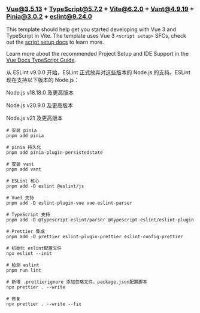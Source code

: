 ### Vue@3.5.13 + TypeScript@5.7.2 + Vite@6.2.0 + Vant@4.9.19 + Pinia@3.0.2 + eslint@9.24.0

This template should help get you started developing with Vue 3 and TypeScript in Vite. The template uses Vue 3 `<script setup>` SFCs, check out the [script setup docs](https://v3.vuejs.org/api/sfc-script-setup.html#sfc-script-setup) to learn more.

Learn more about the recommended Project Setup and IDE Support in the [Vue Docs TypeScript Guide](https://vuejs.org/guide/typescript/overview.html#project-setup).

从 ESLint v9.0.0 开始，ESLint 正式放弃对这些版本的 Node.js 的支持。ESLint 现在支持以下版本的 Node.js：

Node.js v18.18.0 及更高版本

Node.js v20.9.0 及更高版本

Node.js v21 及更高版本

```shell
# 安装 pinia
pnpm add pinia

# pinia 持久化
pnpm add pinia-plugin-persistedstate

# 安装 vant
pnpm add vant

# ESLint 核心
pnpm add -D eslint @eslint/js

# Vue3 支持
pnpm add -D eslint-plugin-vue vue-eslint-parser

# TypeScript 支持
pnpm add -D @typescript-eslint/parser @typescript-eslint/eslint-plugin

# Prettier 集成
pnpm add -D prettier eslint-plugin-prettier eslint-config-prettier

# 初始化 eslint配置文件
npx eslint --init

# 检测 eslint
pnpm run lint

# 新增 .prettierignore 添加忽略文件，package.json配置脚本
npx prettier . --write

# 修复
npx prettier . --write --fix
```
